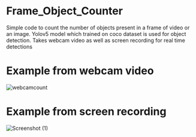 # Frame_Object_Counter
Simple code to count the number of objects present in a frame of  video or an image.
Yolov5 model which trained on coco dataset is used for object detection.
Takes webcam video as well as screen recording for real time detections
# Example from webcam video
![webcamcount](https://user-images.githubusercontent.com/117026910/200595206-b13e1584-e17b-4b50-b02b-ef0ba9979ae7.jpg)
# Example from screen recording
![Screenshot (1)](https://user-images.githubusercontent.com/117026910/200610152-d477a642-8a6e-4377-b95a-f58787dd134e.png)
